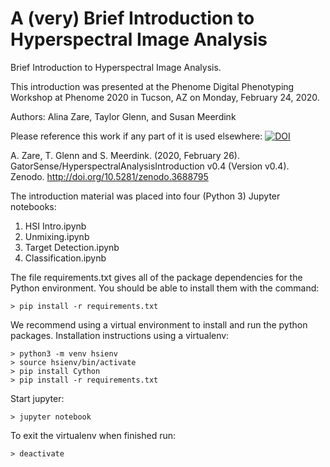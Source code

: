 # A (very) Brief Introduction to Hyperspectral Image Analysis
Brief Introduction to Hyperspectral Image Analysis.

This introduction was presented at the Phenome Digital Phenotyping Workshop at Phenome 2020 in Tucson, AZ on Monday, February 24, 2020. 

Authors: Alina Zare, Taylor Glenn, and Susan Meerdink

Please reference this work if any part of it is used elsewhere: 
[![DOI](https://zenodo.org/badge/DOI/10.5281/zenodo.3688795.svg)](https://doi.org/10.5281/zenodo.3688795)

A. Zare, T. Glenn and S. Meerdink. (2020, February 26). GatorSense/HyperspectralAnalysisIntroduction v0.4 (Version v0.4). Zenodo. http://doi.org/10.5281/zenodo.3688795

The introduction material was placed into four (Python 3) Jupyter notebooks:

1. HSI Intro.ipynb
2. Unmixing.ipynb
3. Target Detection.ipynb
4. Classification.ipynb

The file requirements.txt gives all of the package dependencies for the Python environment. You should be able to install them with the command:

```
> pip install -r requirements.txt
```

We recommend using a virtual environment to install and run the python packages. Installation instructions using a virtualenv:

```
> python3 -m venv hsienv
> source hsienv/bin/activate
> pip install Cython
> pip install -r requirements.txt
```

Start jupyter:

```
> jupyter notebook
```

To exit the virtualenv when finished run:

```
> deactivate
```
